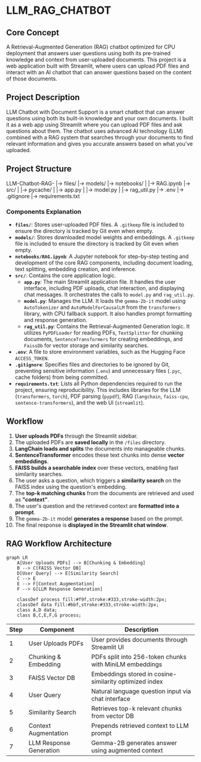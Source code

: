 # LLM_RAG_CHATBOT

## Core Concept
A Retrieval-Augmented Generation (RAG) chatbot optimized for CPU deployment that answers user questions using both its pre-trained knowledge and context from user-uploaded documents. This project is a web application built with Streamlit, where users can upload PDF files and interact with an AI chatbot that can answer questions based on the content of those documents.

## Project Description
LLM Chatbot with Document Support is a smart chatbot that can answer questions using both its built-in knowledge and your own documents. I built it as a web app using Streamlit where you can upload PDF files and ask questions about them. The chatbot uses advanced AI technology (LLM) combined with a RAG system that searches through your documents to find relevant information and gives you accurate answers based on what you've uploaded.

## Project Structure
LLM-Chatbot-RAG-
|-> files/
|-> models/
|-> notebooks/
|   |-> RAG.ipynb
|-> src/
|   |-> pycache/
|   |-> app.py
|   |-> model.py
|   |-> rag_util.py
|-> .env
|-> .gitignore
|-> requirements.txt

### Components Explanation

-   **`files/`**: Stores user-uploaded PDF files. A `.gitkeep` file is included to ensure the directory is tracked by Git even when empty.
-   **`models/`**: Stores downloaded model weights and embeddings. A `.gitkeep` file is included to ensure the directory is tracked by Git even when empty.
-   **`notebooks/RAG.ipynb`**: A Jupyter notebook for step-by-step testing and development of the core RAG components, including document loading, text splitting, embedding creation, and inference.
-   **`src/`**: Contains the core application logic.
    -   **`app.py`**: The main Streamlit application file. It handles the user interface, including PDF uploads, chat interaction, and displaying chat messages. It orchestrates the calls to `model.py` and `rag_util.py`.
    -   **`model.py`**: Manages the LLM. It loads the `gemma-2b-it` model using `AutoTokenizer` and `AutoModelForCausalLM` from the `transformers` library, with CPU fallback support. It also handles prompt formatting and response generation.
    -   **`rag_util.py`**: Contains the Retrieval-Augmented Generation logic. It utilizes `PyPDFLoader` for reading PDFs, `TextSplitter` for chunking documents, `SentenceTransformers` for creating embeddings, and `FaissDb` for vector storage and similarity searches.
-   **`.env`**: A file to store environment variables, such as the Hugging Face `ACCESS_TOKEN`.
-   **`.gitignore`**: Specifies files and directories to be ignored by Git, preventing sensitive information (`.env`) and unnecessary files (`.pyc`, cache folders) from being committed.
-   **`requirements.txt`**: Lists all Python dependencies required to run the project, ensuring reproducibility. This includes libraries for the LLM (`transformers`, `torch`), PDF parsing (`pypdf`), RAG (`langchain`, `faiss-cpu`, `sentence-transformers`), and the web UI (`streamlit`).

## Workflow
1.  **User uploads PDFs** through the Streamlit sidebar.
2.  The uploaded PDFs are **saved locally** in the `/files` directory.
3.  **LangChain loads and splits** the documents into manageable chunks.
4.  **SentenceTransformer** encodes these text chunks into dense **vector embeddings**.
5.  **FAISS builds a searchable index** over these vectors, enabling fast similarity searches.
6.  The user asks a question, which triggers a **similarity search** on the FAISS index using the question's embedding.
7.  The **top-k matching chunks** from the documents are retrieved and used as **"context"**.
8.  The user's question and the retrieved context are **formatted into a prompt**.
9.  The `gemma-2b-it` model **generates a response** based on the prompt.
10. The final response is **displayed in the Streamlit chat window**.

## RAG Workflow Architecture

```mermaid
graph LR
    A[User Uploads PDFs] --> B[Chunking & Embedding]
    B --> C[FAISS Vector DB]
    D[User Query] --> E[Similarity Search]
    C --> E
    E --> F[Context Augmentation]
    F --> G[LLM Response Generation]
    
    classDef process fill:#f9f,stroke:#333,stroke-width:2px;
    classDef data fill:#bbf,stroke:#333,stroke-width:2px;
    class A,D data;
    class B,C,E,F,G process;
```

| Step | Component | Description |
|------|-----------|-------------|
| 1    | User Uploads PDFs | User provides documents through Streamlit UI |
| 2    | Chunking & Embedding | PDFs split into 256-token chunks with MiniLM embeddings |
| 3    | FAISS Vector DB | Embeddings stored in cosine-similarity optimized index |
| 4    | User Query | Natural language question input via chat interface |
| 5    | Similarity Search | Retrieves top-k relevant chunks from vector DB |
| 6    | Context Augmentation | Prepends retrieved context to LLM prompt |
| 7    | LLM Response Generation | Gemma-2B generates answer using augmented context |

